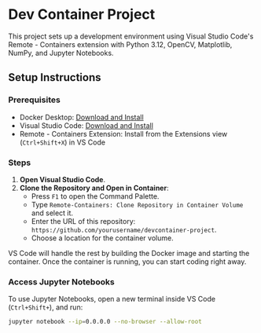 # Dev Container Project

This project sets up a development environment using Visual Studio Code's Remote - Containers extension with Python 3.12, OpenCV, Matplotlib, NumPy, and Jupyter Notebooks.

## Setup Instructions

### Prerequisites

- Docker Desktop: [Download and Install](https://www.docker.com/products/docker-desktop)
- Visual Studio Code: [Download and Install](https://code.visualstudio.com/)
- Remote - Containers Extension: Install from the Extensions view (`Ctrl+Shift+X`) in VS Code

### Steps

1. **Open Visual Studio Code**.
2. **Clone the Repository and Open in Container**:
    - Press `F1` to open the Command Palette.
    - Type `Remote-Containers: Clone Repository in Container Volume` and select it.
    - Enter the URL of this repository: `https://github.com/yourusername/devcontainer-project`.
    - Choose a location for the container volume.

VS Code will handle the rest by building the Docker image and starting the container. Once the container is running, you can start coding right away.

### Access Jupyter Notebooks

To use Jupyter Notebooks, open a new terminal inside VS Code (`Ctrl+Shift+`), and run:

```bash
jupyter notebook --ip=0.0.0.0 --no-browser --allow-root
